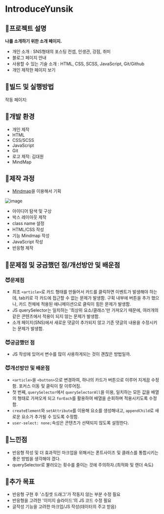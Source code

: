 # IntroduceYunsik

## 🔴프로젝트 설명
**나를 소개하기 위한 소개 페이지.**

- 개인 소개 : SNS형태의 포스팅 컨셉, 인생관, 강점, 취미
- 블로그 페이지 안내
- 사용할 수 있는 기술 소개 : HTML, CSS, SCSS, JavaScript, Git/Github
- 개인 제작한 페이지 보기

## 🔴빌드 및 실행방법
작동 페이지:

## 🔴개발 환경
- 개인 제작
- HTML
- CSS/SCSS
- JavaScript
- Git
- 로고 제작: 김대원
- MindMap

## 🔴제작 과정
- [Mindmap](https://www.mindmeister.com/)을 이용해서 기획

![image](https://user-images.githubusercontent.com/93017923/147997813-84760456-ca79-447d-9f7b-6eac85922a35.png)

- 아이디어 탐색 및 구상
- 박스 레이아웃 제작
- class name 설정
- HTML/CSS 작성
- 기능 Mindmap 작성
- JavaScript 작성
- 반응형 제작

## 🔴문제점 및 궁금했던 점/개선방안 및 배운점

### 😈문제점
- 최초 `<article>`로 카드 형태를 만들어서 카드를 클릭하면 이벤트가 발생해야 하는데, tab키로 각 카드에 접근할 수 없는 문제가 발생함. 구획 내부에 버튼을 추가 했으나, 카드 전체에 적용된 애니메이션으로 클릭이 힘든 문제가 발생함.
- JS querySelector는 일치하는 '최상위 요소/클래스'만 가져오기 때문에, 여러개의 같은 콘텐츠에서 적용이 되지 않는 문제가 발생함.
- 소개 페이지(SNS)에서 새로운 댓글이 추가되지 않고 기존 댓글의 내용을 수정시키는 문제가 발생함.

### 😈궁금했던 점
- JS 작성에 있어서 변수를 많이 사용하게되는 것이 괜찮은 방법일까.

### 😈개선방안 및 배운점
- `<article>`을 `<button>`으로 변경하여, 하나의 카드가 버튼으로 이루어 지게끔 수정함. 포커스 이동 및 클릭이 잘 이루어짐.
- 첫 번째, `querySelector`에서 `querySelectorAll`을 이용, 일치하는 모든 값을 배열의 형태로 가져오게 되고 `forEach`를 활용하여 배열을 순회하며 적용시키도록 수정함.
- `createElement`와 `setAttribute`를 이용해 요소를 생성해내고, `appendChild`로 새로운 요소가 추가될 수 있도록 수정함.
- `user-select: none;`속성은 콘텐츠가 선택되지 않도록 설정한다.

## 🔴느낀점
- 반응형 작성 및 더 효과적인 마크업을 위해서는 폰트사이즈 및 클래스를 통합시키는 좋은 방법을 생각해야 겠다.
- querySelector로 불러오는 횟수를 줄이는 것에 주의하자.(최적화 및 랜더 속도)

## 🔴추가 목표
- 반응형 구현 후 '스킬셋 드래그'가 작동지 않는 부분 수정 필요
- 반응형을 고려한 '이미지 슬라이드'의 JS 코드 수정 필요
- 글작성 기능을 고려한 마크업/JS 작성(데이터의 주고 받음)
